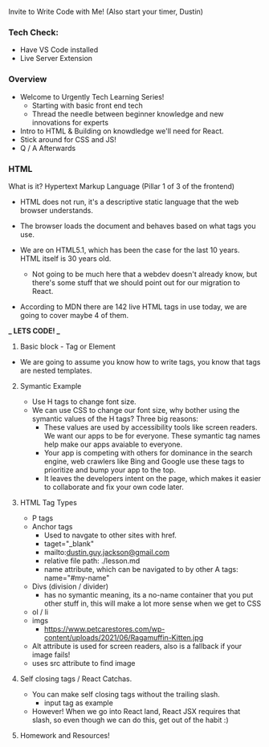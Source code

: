Invite to Write Code with Me!
(Also start your timer, Dustin)

### Tech Check:

- Have VS Code installed
- Live Server Extension

### Overview

- Welcome to Urgently Tech Learning Series!
  - Starting with basic front end tech
  - Thread the needle between beginner knowledge and new innovations for experts
- Intro to HTML & Building on knowdledge we'll need for React.
- Stick around for CSS and JS!
- Q / A Afterwards

### HTML

What is it? Hypertext Markup Language
(Pillar 1 of 3 of the frontend)

- HTML does not run, it's a descriptive static language that the web browser understands.

- The browser loads the document and behaves based on what tags you use.

- We are on HTML5.1, which has been the case for the last 10 years. HTML itself is 30 years old.

  - Not going to be much here that a webdev doesn't already know, but there's some stuff that we should point out for our migration to React.

- According to MDN there are 142 live HTML tags in use today, we are going to cover maybe 4 of them.

**_ LETS CODE! _**

1. Basic block - Tag or Element

- We are going to assume you know how to write tags, you know that tags are nested templates.

2. Symantic Example

   - Use H tags to change font size.
   - We can use CSS to change our font size, why bother using the symantic values of the H tags? Three big reasons:
     - These values are used by accessibility tools like screen readers. We want our apps to be for everyone. These symantic tag names help make our apps avaiable to everyone.
     - Your app is competing with others for dominance in the search engine, web crawlers like Bing and Google use these tags to prioritize and bump your app to the top.
     - It leaves the developers intent on the page, which makes it easier to collaborate and fix your own code later.

3. HTML Tag Types

   - P tags
   - Anchor tags
     - Used to navgate to other sites with href.
     - taget="\_blank"
     - mailto:dustin.guy.jackson@gmail.com
     - relative file path: ./lesson.md
     - name attribute, which can be navigated to by other A tags: name="#my-name"
   - Divs (division / divider)
     - has no symantic meaning, its a no-name container that you put other stuff in, this will make a lot more sense when we get to CSS
   - ol / li
   - imgs
     - https://www.petcarestores.com/wp-content/uploads/2021/06/Ragamuffin-Kitten.jpg
   - Alt attribute is used for screen readers, also is a fallback if your image fails!
   - uses src attribute to find image

4. Self closing tags / React Catchas.

   - You can make self closing tags without the trailing slash.
     - input tag as example
   - However! When we go into React land, React JSX requires that slash, so even though we can do this, get out of the habit :)

5. Homework and Resources!
